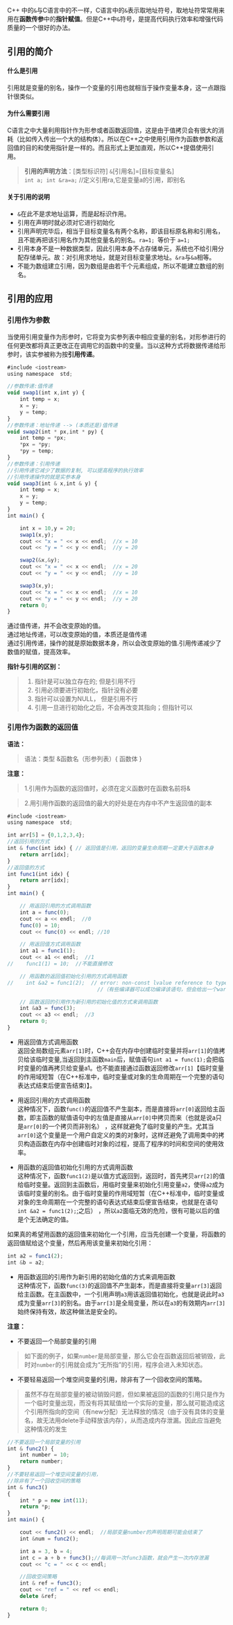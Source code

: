 C++ 中的`&`与C语言中的不一样，C语言中的`&`表示取地址符号，取地址符常常用来用在**函数传参**中的**指针赋值**。但是C++中`&`符号，是提高代码执行效率和增强代码质量的一个很好的办法。

## 引用的简介

#### 什么是引用
引用就是变量的别名，操作一个变量的引用也就相当于操作变量本身，这一点跟指针很类似。

#### 为什么需要引用
C语言之中大量利用指针作为形参或者函数返回值，这是由于值拷贝会有很大的消耗（比如传入传出一个大的结构体）。所以在C++之中使用引用作为函数参数和返回值的目的和使用指针是一样的。而且形式上更加直观，所以C++提倡使用引用。

> **引用的声明方法**：[类型标识符] `&`[引用名]=[目标变量名]         
> `int a; int &ra=a;` //定义引用ra,它是变量a的引用，即别名

#### 关于引用的说明
- `&`在此不是求地址运算，而是起标识作用。
- 引用在声明时就必须对它进行初始化
- 引用声明完毕后，相当于目标变量名有两个名称，即该目标原名称和引用名，且不能再把该引用名作为其他变量名的别名。`ra=1; `等价于 `a=1;`
- 引用本身不是一种数据类型，因此引用本身不占存储单元，系统也不给引用分配存储单元。故：对引用求地址，就是对目标变量求地址。`&ra`与`&a`相等。
- 不能为数组建立引用，因为数组是由若干个元素组成，所以不能建立数组的别名。

## 引用的应用
### 引用作为参数
当使用引用变量作为形参时，它将变为实参列表中相应变量的别名，对形参进行的任何更改都将真正更改正在调用它的函数中的变量。当以这种方式将数据传递给形参时，该实参被称为按**引用传递**。
```js
#include <iostream>
using namespace  std;

//参数传递:值传递
void swap1(int x,int y) {
    int temp = x;
    x = y;
    y = temp;
}
//参数传递：地址传递 --> (本质还是)值传递
void swap2(int * px,int * py) {
    int temp = *px;
    *px = *py;
    *py = temp;
}  
//参数传递：引用传递
//引用传递它减少了数据的复制, 可以提高程序的执行效率
//引用传递操作的就是实参本身
void swap3(int & x,int & y) {
    int temp = x;
    x = y;
    y = temp;
}
int main() {

    int x = 10,y = 20;
    swap1(x,y);
    cout << "x = " << x << endl;  //x = 10
    cout << "y = " << y << endl;  //y = 20

    swap2(&x,&y);
    cout << "x = " << x << endl;  //x = 20
    cout << "y = " << y << endl;  //y = 10

    swap3(x,y);
    cout << "x = " << x << endl;  //x = 10
    cout << "y = " << y << endl;  //y = 20
    return 0;
}
```
通过值传递，并不会改变原始的值。      
通过地址传递，可以改变原始的值，本质还是值传递          
通过引用传递，操作的就是原始数据本身，所以会改变原始的值.引用传递减少了数值的赋值，提高效率。

**指针与引用的区别：**
> 1. 指针是可以独立存在的; 但是引用不行         
> 2. 引用必须要进行初始化，指针没有必要         
> 3. 指针可以设置为NULL， 但是引用不行          
> 4. 引用一旦进行初始化之后，不会再改变其指向；但指针可以

### 引用作为函数的返回值 
**语法：**
> 语法：类型 &函数名（形参列表）{ 函数体 }

**注意：**
> 1.引用作为函数的返回值时，必须在定义函数时在函数名前将&

> 2.用引用作函数的返回值的最大的好处是在内存中不产生返回值的副本

```js
#include <iostream>
using namespace  std;

int arr[5] = {0,1,2,3,4};
//返回引用的方式
int & func(int idx) { // 返回值是引用，返回的变量生命周期一定要大于函数本身
    return arr[idx];
}
//返回值的方式
int func1(int idx) {
    return arr[idx];
}
int main() {

    // 用返回引用的方式调用函数
    int a = func(0);
    cout << a << endl;  //0
    func(0) = 10;
    cout << func(0) << endl; //10

    // 用返回值方式调用函数
    int a1 = func1(1);
    cout << a1 << endl;  //1
//    func1(1) = 10;  //不能直接修改

    // 用函数的返回值初始化引用的方式调用函数
//    int &a2 = func1(2);  // error: non-const lvalue reference to type 'int' cannot bind to a temporary of type 'int'
                             //（有些编译器可以成功编译该语句，但会给出一个warning）

    // 函数返回的引用作为新引用的初始化值的方式来调用函数
    int &a3 = func(3);
    cout << a3 << endl;  //3
    return 0;
}
```
- 用返回值方式调用函数          
返回全局数组元素`arr[1]`时，C++会在内存中创建临时变量并将`arr[1]`的值拷贝给该临时变量,当返回到主函数`main`后，赋值语句`int a1 = func(1);`会把临时变量的值再拷贝给变量a1。也不能直接通过函数返回修改`arr[1]`【临时变量的作用域短暂（在C++标准中，临时变量或对象的生命周期在一个完整的语句表达式结束后便宣告结束)】。

- 用返回引用的方式调用函数          
这种情况下，函数`func()`的返回值不产生副本，而是直接将`arr[0]`返回给主函数，即主函数的赋值语句中的左值是直接从`arr[0]`中拷贝而来（也就是说a只是`arr[0]`的一个拷贝而非别名） ，这样就避免了临时变量的产生。尤其当`arr[0]`这个变量是一个用户自定义的类的对象时，这样还避免了调用类中的拷贝构造函数在内存中创建临时对象的过程，提高了程序的时间和空间的使用效率。

- 用函数的返回值初始化引用的方式调用函数            
这种情况下，函数`func1(2)`是以值方式返回到，返回时，首先拷贝`arr[2]`的值给临时变量。返回到主函数后，用临时变量来初始化引用变量`a2`，使得`a2`成为该临时变量的别名。由于临时变量的作用域短暂（在C++标准中，临时变量或对象的生命周期在一个完整的语句表达式结束后便宣告结束，也就是在语句`int &a2 = func1(2);`;之后） ，所以`a2`面临无效的危险，很有可能以后的值是个无法确定的值。

 如果真的希望用函数的返回值来初始化一个引用，应当先创建一个变量，将函数的返回值赋给这个变量，然后再用该变量来初始化引用：
```js
int a2 = func1(2);
int &b = a2;
```

- 用函数返回的引用作为新引用的初始化值的方式来调用函数      
这种情况下，函数`func(3)`的返回值不产生副本，而是直接将变量`arr[3]`返回给主函数。在主函数中，一个引用声明`a3`用该返回值初始化，也就是说此时`a3`成为变量`arr[3]`的别名。由于`arr[3]`是全局变量，所以在`a3`的有效期内`arr[3]`始终保持有效，故这种做法是安全的。

**注意：**          
- 不要返回一个局部变量的引用
> 如下面的例子，如果`number`是局部变量，那么它会在函数返回后被销毁，此时对`number`的引用就会成为“无所指”的引用，程序会进入未知状态。   
      
- 不要轻易返回一个堆空间变量的引用，除非有了一个回收空间的策略。
> 虽然不存在局部变量的被动销毁问题，但如果被返回的函数的引用只是作为一个临时变量出现，而没有将其赋值给一个实际的变量，那么就可能造成这个引用所指向的空间（有new分配）无法释放的情况（由于没有具体的变量名，故无法用delete手动释放该内存），从而造成内存泄漏。因此应当避免这种情况的发生

```js
//不要返回一个局部变量的引用
int & func2() {
    int number = 10;
    return number;
}
//不要轻易返回一个堆空间变量的引用，
//除非有了一个回收空间的策略
int & func3()
{
    int * p = new int(11);
    return *p;
}
int main() {

    cout << func2() << endl;  //局部变量number的声明周期可能会结束了
    int &num = func2();

    int a = 3, b = 4;
    int c = a + b + func3();//每调用一次func3函数，就会产生一次内存泄漏
    cout << "c = " << c << endl;

    //回收空间策略
    int & ref = func3();
    cout << "ref = " << ref << endl;
    delete &ref;

    return 0;
}
```







